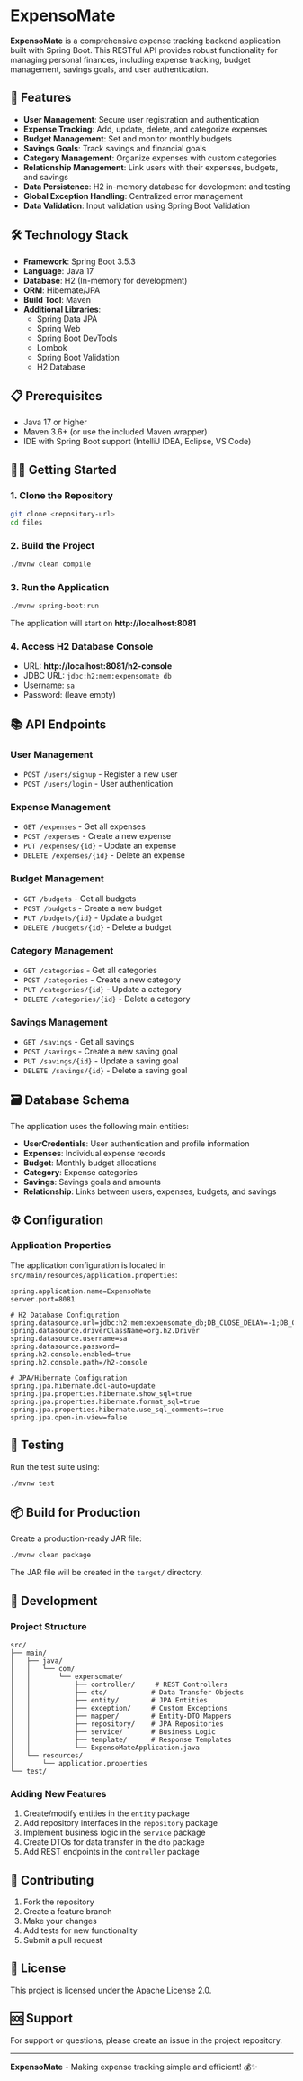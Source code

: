 # ExpensoMate

**ExpensoMate** is a comprehensive expense tracking backend application built with Spring Boot. This RESTful API provides robust functionality for managing personal finances, including expense tracking, budget management, savings goals, and user authentication.

## 🚀 Features

- **User Management**: Secure user registration and authentication
- **Expense Tracking**: Add, update, delete, and categorize expenses
- **Budget Management**: Set and monitor monthly budgets
- **Savings Goals**: Track savings and financial goals
- **Category Management**: Organize expenses with custom categories
- **Relationship Management**: Link users with their expenses, budgets, and savings
- **Data Persistence**: H2 in-memory database for development and testing
- **Global Exception Handling**: Centralized error management
- **Data Validation**: Input validation using Spring Boot Validation

## 🛠️ Technology Stack

- **Framework**: Spring Boot 3.5.3
- **Language**: Java 17
- **Database**: H2 (In-memory for development)
- **ORM**: Hibernate/JPA
- **Build Tool**: Maven
- **Additional Libraries**:
  - Spring Data JPA
  - Spring Web
  - Spring Boot DevTools
  - Lombok
  - Spring Boot Validation
  - H2 Database

## 📋 Prerequisites

- Java 17 or higher
- Maven 3.6+ (or use the included Maven wrapper)
- IDE with Spring Boot support (IntelliJ IDEA, Eclipse, VS Code)

## 🏃‍♂️ Getting Started

### 1. Clone the Repository
```bash
git clone <repository-url>
cd files
```

### 2. Build the Project
```bash
./mvnw clean compile
```

### 3. Run the Application
```bash
./mvnw spring-boot:run
```

The application will start on **http://localhost:8081**

### 4. Access H2 Database Console
- URL: **http://localhost:8081/h2-console**
- JDBC URL: `jdbc:h2:mem:expensomate_db`
- Username: `sa`
- Password: (leave empty)

## 📚 API Endpoints

### User Management
- `POST /users/signup` - Register a new user
- `POST /users/login` - User authentication

### Expense Management
- `GET /expenses` - Get all expenses
- `POST /expenses` - Create a new expense
- `PUT /expenses/{id}` - Update an expense
- `DELETE /expenses/{id}` - Delete an expense

### Budget Management
- `GET /budgets` - Get all budgets
- `POST /budgets` - Create a new budget
- `PUT /budgets/{id}` - Update a budget
- `DELETE /budgets/{id}` - Delete a budget

### Category Management
- `GET /categories` - Get all categories
- `POST /categories` - Create a new category
- `PUT /categories/{id}` - Update a category
- `DELETE /categories/{id}` - Delete a category

### Savings Management
- `GET /savings` - Get all savings
- `POST /savings` - Create a new saving goal
- `PUT /savings/{id}` - Update a saving goal
- `DELETE /savings/{id}` - Delete a saving goal

## 🗃️ Database Schema

The application uses the following main entities:

- **UserCredentials**: User authentication and profile information
- **Expenses**: Individual expense records
- **Budget**: Monthly budget allocations
- **Category**: Expense categories
- **Savings**: Savings goals and amounts
- **Relationship**: Links between users, expenses, budgets, and savings

## ⚙️ Configuration

### Application Properties
The application configuration is located in `src/main/resources/application.properties`:

```properties
spring.application.name=ExpensoMate
server.port=8081

# H2 Database Configuration
spring.datasource.url=jdbc:h2:mem:expensomate_db;DB_CLOSE_DELAY=-1;DB_CLOSE_ON_EXIT=FALSE
spring.datasource.driverClassName=org.h2.Driver
spring.datasource.username=sa
spring.datasource.password=
spring.h2.console.enabled=true
spring.h2.console.path=/h2-console

# JPA/Hibernate Configuration
spring.jpa.hibernate.ddl-auto=update
spring.jpa.properties.hibernate.show_sql=true
spring.jpa.properties.hibernate.format_sql=true
spring.jpa.properties.hibernate.use_sql_comments=true
spring.jpa.open-in-view=false
```

## 🧪 Testing

Run the test suite using:
```bash
./mvnw test
```

## 📦 Build for Production

Create a production-ready JAR file:
```bash
./mvnw clean package
```

The JAR file will be created in the `target/` directory.

## 🔧 Development

### Project Structure
```
src/
├── main/
│   ├── java/
│   │   └── com/
│   │       └── expensomate/
│   │           ├── controller/     # REST Controllers
│   │           ├── dto/           # Data Transfer Objects
│   │           ├── entity/        # JPA Entities
│   │           ├── exception/     # Custom Exceptions
│   │           ├── mapper/        # Entity-DTO Mappers
│   │           ├── repository/    # JPA Repositories
│   │           ├── service/       # Business Logic
│   │           ├── template/      # Response Templates
│   │           └── ExpensoMateApplication.java
│   └── resources/
│       └── application.properties
└── test/
```

### Adding New Features
1. Create/modify entities in the `entity` package
2. Add repository interfaces in the `repository` package
3. Implement business logic in the `service` package
4. Create DTOs for data transfer in the `dto` package
5. Add REST endpoints in the `controller` package

## 🤝 Contributing

1. Fork the repository
2. Create a feature branch
3. Make your changes
4. Add tests for new functionality
5. Submit a pull request

## 📄 License

This project is licensed under the Apache License 2.0.

## 🆘 Support

For support or questions, please create an issue in the project repository.

---

**ExpensoMate** - Making expense tracking simple and efficient! 💰✨
